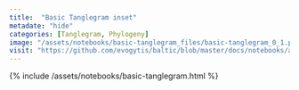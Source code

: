```yaml
---
title:  "Basic Tanglegram inset"
metadate: "hide"
categories: [Tanglegram, Phylogeny]
image: "/assets/notebooks/basic-tanglegram_files/basic-tanglegram_0_1.png"
visit: "https://github.com/evogytis/baltic/blob/master/docs/notebooks/austechia.ipynb"
---
```


{% include /assets/notebooks/basic-tanglegram.html %}
